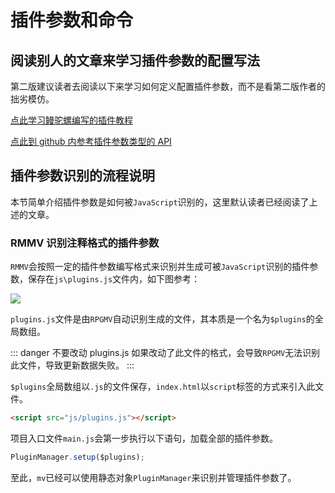 # 插件参数和命令

## 阅读别人的文章来学习插件参数的配置写法

第二版建议读者去阅读以下来学习如何定义配置插件参数，而不是看第二版作者的拙劣模仿。

[点此学习鳗驼螺编写的插件教程](https://www.jianshu.com/p/0bd8b462dac1)

[点此到 github 内参考插件参数类型的 API](https://github.com/orzFly/rpgmaker-mv-plugins/tree/master/docs/PluginEditorDemo)

## 插件参数识别的流程说明

本节简单介绍插件参数是如何被`JavaScript`识别的，这里默认读者已经阅读了上述的文章。

### RMMV 识别注释格式的插件参数

`RMMV`会按照一定的插件参数编写格式来识别并生成可被`JavaScript`识别的插件参数，保存在`js\plugins.js`文件内，如下图参考：

![](https://gitee.com/ruan-cat/image-store/raw/master/20220220/fvbxwsoW1c3I.png)

`plugins.js`文件是由`RPGMV`自动识别生成的文件，其本质是一个名为`$plugins`的全局数组。

::: danger 不要改动 plugins.js
如果改动了此文件的格式，会导致`RPGMV`无法识别此文件，导致更新数据失败。
:::

`$plugins`全局数组以`.js`的文件保存，`index.html`以`script`标签的方式来引入此文件。

```html
<script src="js/plugins.js"></script>
```

项目入口文件`main.js`会第一步执行以下语句，加载全部的插件参数。

```js
PluginManager.setup($plugins);
```

至此，`mv`已经可以使用静态对象`PluginManager`来识别并管理插件参数了。
